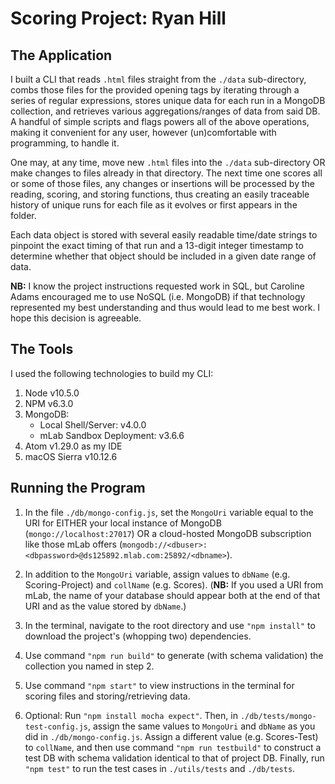 Scoring Project: Ryan Hill
=============

The Application
----

I built a CLI that reads `.html` files straight from the `./data` sub-directory, combs those files for the provided opening tags by iterating through a series of regular expressions, stores unique data for each run in a MongoDB collection, and retrieves various aggregations/ranges of data from said DB. A handful of simple scripts and flags powers all of the above operations, making it convenient for any user, however (un)comfortable with programming, to handle it.

One may, at any time, move new `.html` files into the `./data` sub-directory OR make changes to files already in that directory. The next time one scores all or some of those files, any changes or insertions will be processed by the reading, scoring, and storing functions, thus creating an easily traceable history of unique runs for each file as it evolves or first appears in the folder.

Each data object is stored with several easily readable time/date strings to pinpoint the exact timing of that run and a 13-digit integer timestamp to determine whether that object should be included in a given date range of data.

**NB:** I know the project instructions requested work in SQL, but Caroline Adams encouraged me to use NoSQL (i.e. MongoDB) if that technology represented my best understanding and thus would lead to me best work. I hope this decision is agreeable.

The Tools
----

I used the following technologies to build my CLI:

1. Node v10.5.0
2. NPM v6.3.0
3. MongoDB:
    - Local Shell/Server: v4.0.0
    - mLab Sandbox Deployment: v3.6.6
4. Atom v1.29.0 as my IDE
5. macOS Sierra v10.12.6

Running the Program
----
1. In the file `./db/mongo-config.js`, set the `MongoUri` variable equal to the URI for EITHER your local instance of MongoDB (`mongo://localhost:27017`) OR a cloud-hosted MongoDB subscription like those mLab offers (`mongodb://<dbuser>:<dbpassword>@ds125892.mlab.com:25892/<dbname>`).

2. In addition to the `MongoUri` variable, assign values to `dbName` (e.g. Scoring-Project) and `collName` (e.g. Scores). (**NB:** If you used a URI from mLab, the name of your database should appear both at the end of that URI and as the value stored by `dbName`.)

3. In the terminal, navigate to the root directory and use `"npm install"` to download the project's (whopping two) dependencies.

4. Use command `"npm run build"` to generate (with schema validation) the collection you named in step 2.

5. Use command `"npm start"` to view instructions in the terminal for scoring files and storing/retrieving data.

6. Optional: Run `"npm install mocha expect"`. Then, in `./db/tests/mongo-test-config.js`, assign the same values to `MongoUri` and `dbName` as you did in `./db/mongo-config.js`. Assign a different value (e.g. Scores-Test) to `collName`, and then use command `"npm run testbuild"` to construct a test DB with schema validation identical to that of project DB. Finally, run `"npm test"` to run the test cases in `./utils/tests` and `./db/tests`.
